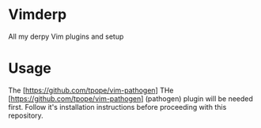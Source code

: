 # Vimderp
All my derpy Vim plugins and setup

# Usage
The [https://github.com/tpope/vim-pathogen] 
THe [https://github.com/tpope/vim-pathogen] (pathogen) plugin will be needed first.  Follow it's installation instructions before proceeding with this repository.
